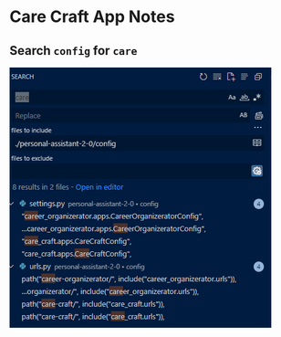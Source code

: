 # Care Craft App Notes

## Search `config` for `care`

![VS Code search results for care in config directory](Search_Care_Config.png)



